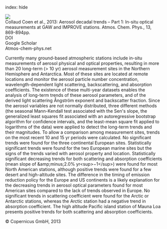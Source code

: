 index: hide

<div class="Citation">
    <div class="Citation-thumb CitationThumb-linked"  data-href="https://doi.org/10.5194/acp-13-869-2013">
      <img src="https://static.claimspace.cloud/climate-study-static/refs/thumbs/2/Collaud_Coen_et_al_2013-thumb.png" />
    </div>

  <div class="Citation-body">
    <div class="Citation-text">Collaud Coen et al., 2013: Aerosol decadal trends – Part 1: In-situ optical measurements at GAW and IMPROVE stations. <span class="Article-journal">Atmos. Chem. Phys., </span><span class="Article-volume">13, </span>869-894pp.</div>
    <div class="Citation-links">
      <div class="CitationLink" data-href="https://doi.org/10.5194/acp-13-869-2013">
        <div class="CitationLink-icon CitationLink-Doi"></div>
        <div class="CitationLink-text">DOI</div>
      </div>
      <div class="CitationLink" data-href="https://scholar.google.com/scholar?q=10.5194/acp-13-869-2013">
        <div class="CitationLink-icon CitationLink-Scholar"></div>
        <div class="CitationLink-text">Google Scholar</div>
      </div>
      <div class="CitationLink" data-href="http://www.atmos-chem-phys.net/13/869/2013/acp-13-869-2013.pdf">
        <div class="CitationLink-icon CitationLink-Publisher"></div>
        <div class="CitationLink-text">Atmos-chem-phys.net</div>
      </div>
    </div>
  </div>
</div>

Currently many ground-based atmospheric stations include in-situ measurements of aerosol physical and optical properties, resulting in more than 20 long-term (&gt; 10 yr) aerosol measurement sites in the Northern Hemisphere and Antarctica. Most of these sites are located at remote locations and monitor the aerosol particle number concentration, wavelength-dependent light scattering, backscattering, and absorption coefficients. The existence of these multi-year datasets enables the analysis of long-term trends of these aerosol parameters, and of the derived light scattering Ångström exponent and backscatter fraction. Since the aerosol variables are not normally distributed, three different methods (the seasonal Mann-Kendall test associated with the Sen's slope, the generalized least squares fit associated with an autoregressive bootstrap algorithm for confidence intervals, and the least-mean square fit applied to logarithms of the data) were applied to detect the long-term trends and their magnitudes. To allow a comparison among measurement sites, trends on the most recent 10 and 15 yr periods were calculated. No significant trends were found for the three continental European sites. Statistically significant trends were found for the two European marine sites but the signs of the trends varied with aerosol property and location. Statistically significant decreasing trends for both scattering and absorption coefficients (mean slope of &amp;amp;minus;2.0% yr&lt;sup&gt;−1&lt;/sup&gt;) were found for most North American stations, although positive trends were found for a few desert and high-altitude sites. The difference in the timing of emission reduction policy for the Europe and US continents is a likely explanation for the decreasing trends in aerosol optical parameters found for most American sites compared to the lack of trends observed in Europe. No significant trends in scattering coefficient were found for the Arctic or Antarctic stations, whereas the Arctic station had a negative trend in absorption coefficient. The high altitude Pacific island station of Mauna Loa presents positive trends for both scattering and absorption coefficients.

<div class="Citation-copy">
&copy; Copernicus GmbH, 2013
</div>
